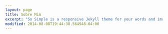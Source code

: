 ```yaml
---
layout: page
title: Sobre Mim
excerpt: "So Simple is a responsive Jekyll theme for your words and images."
modified: 2014-08-08T19:44:38.564948-04:00
---
```


